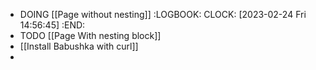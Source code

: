 - DOING [[Page without nesting]]
  :LOGBOOK:
  CLOCK: [2023-02-24 Fri 14:56:45]
  :END:
- TODO [[Page With nesting block]]
- [[Install Babushka with curl]]
-